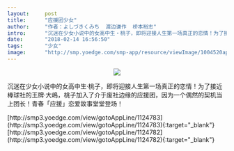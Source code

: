 ```yaml
---
layout:     post
title:      "应援团少女"
author:     "作者：よしづきくみち  渡边谦作  桥本裕志"
intro:      "沉迷在少女小说中的女高中生‧桃子，即将迎接人生第一场真正的恋情！为了接近棒球社的王牌‧大嶋，桃子加入了介于废社边缘的应援团，因为一个偶然的契机当上团长！青春「应援」恋爱故事堂堂登场！"
date:       "2018-02-14 16:56:50"
tags:       "少女"
image:      "http://smp.yoedge.com/smp-app/resource/viewImage/1004520appline.png"
---
```

<div style="text-align: center">
<p><img src="http://smp.yoedge.com/smp-app/resource/viewImage/1004520appline.png"/></p>
</div>
<p class="post-meta">
<span>沉迷在少女小说中的女高中生‧桃子，即将迎接人生第一场真正的恋情！为了接近棒球社的王牌‧大嶋，桃子加入了介于废社边缘的应援团，因为一个偶然的契机当上团长！青春「应援」恋爱故事堂堂登场！</span>
</p>
[http://smp3.yoedge.com/view/gotoAppLine/1124783](http://smp3.yoedge.com/view/gotoAppLine/1124783){:target="_blank"}
[http://smp3.yoedge.com/view/gotoAppLine/1124782](http://smp3.yoedge.com/view/gotoAppLine/1124782){:target="_blank"}


